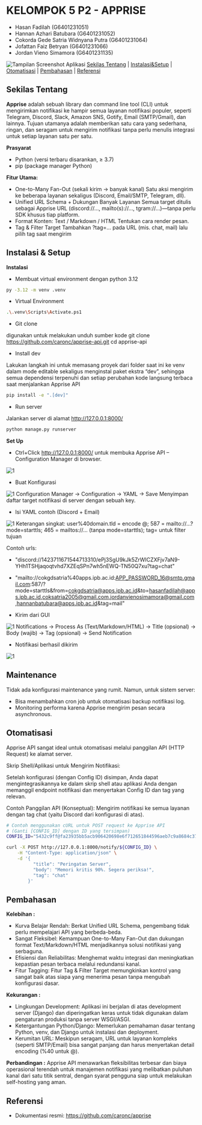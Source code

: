 # KELOMPOK 5 P2 - APPRISE
  - Hasan Fadilah (G6401231051)
  - Hannan Azhari Batubara (G6401231052)
  - Cokorda Gede Satria Widnyana Putra (G6401231064)
  - Jofattan Faiz Betryan (G6401231066)
  - Jordan Vieno Simamora (G6401231135)
  
![Tampilan Screenshot Aplikasi](https://raw.githubusercontent.com/hasanfadils/KDJK5-K2/refs/heads/main/Screenshoot/Apprise%20Logo.png)
[Sekilas Tentang](#sekilas-tentang) | [Instalasi&Setup](#instalasi--setup) | [Otomatisasi](#otomatisasi) | [Pembahasan](#pembahasan) | [Referensi](#referensi)

## Sekilas Tentang

**Apprise** adalah sebuah library dan command line tool (CLI) untuk mengirimkan notifikasi ke hampir semua layanan notifikasi populer, seperti Telegram, Discord, Slack, Amazon SNS, Gotify, Email (SMTP/Gmail), dan lainnya.
Tujuan utamanya adalah memberikan satu cara yang sederhana, ringan, dan seragam untuk mengirim notifikasi tanpa perlu menulis integrasi untuk setiap layanan satu per satu.

**Prasyarat**  
  - Python (versi terbaru disarankan, ≥ 3.7)  
  - pip (package manager Python)
    
**Fitur Utama:**
- One-to-Many Fan-Out (sekali kirim → banyak kanal) 
Satu aksi mengirim ke beberapa layanan sekaligus (Discord, Email/SMTP, Telegram, dll).
- Unified URL Schema + Dukungan Banyak Layanan
Semua target ditulis sebagai Apprise URL (discord://…, mailto(s)://…, tgram://…)—tanpa perlu SDK khusus tiap platform.
- Format Konten: Text / Markdown / HTML
Tentukan cara render pesan.
- Tag & Filter Target
Tambahkan ?tag=... pada URL (mis. chat, mail) lalu pilih tag saat mengirim



## Instalasi & Setup
**Instalasi**
- Membuat virtual environment dengan python 3.12
   
```bash
py -3.12 -m venv .venv
```

- Virtual Environment
   
```bash
.\.venv\Scripts\Activate.ps1
```

- Git clone 

digunakan untuk melakukan unduh sumber kode
git clone https://github.com/caronc/apprise-api.git
cd apprise-api

- Install dev

Lakukan langkah ini untuk memasang proyek dari folder saat ini ke venv dalam mode editable sekaligus menginstal paket ekstra “dev”, sehingga semua dependensi terpenuhi dan setiap perubahan kode langsung terbaca saat menjalankan Apprise API

```bash
pip install -e ".[dev]"
```

- Run server

Jalankan server di alamat http://127.0.0.1:8000/

```bash
python manage.py runserver
```

**Set Up**
-  Ctrl+Click http://127.0.0.1:8000/ untuk membuka Apprise API – Configuration Manager di browser.
  
 ![1](https://github.com/hasanfadils/KDJK5-K2/blob/93bcefe6ade6031f54ef63215ce6b7f771e7940b/Screenshoot/1.png)

- Buat Konfigurasi
  
![1](https://github.com/hasanfadils/KDJK5-K2/blob/9249ab64ab23c0af87e6004fbef0358dace28457/Screenshoot/2.png)
Configuration Manager → Configuration → YAML → Save
Menyimpan daftar target notifikasi di server dengan sebuah key.

- Isi YAML contoh (Discord + Email)
  
![1](https://github.com/hasanfadils/KDJK5-K2/blob/9249ab64ab23c0af87e6004fbef0358dace28457/Screenshoot/3.png)
Keterangan singkat: user%40domain.tld = encode @; 587 = mailto://…?mode=starttls; 465 = mailtos://… (tanpa mode=starttls); tag= untuk filter tujuan

Contoh urls:
  - "discord://1423711671544713310/ePj3SgU9kJk5ZrWICZXFjv7aN9-YHh1TSHjaqoqtvhd7XZEqSPn7wh5nEWQ-TN50Q7xu?tag=chat"
  - "mailto://cokgdsatria%40apps.ipb.ac.id:APP_PASSWORD_16@smtp.gmail.com:587/?mode=starttls&from=cokgdsatria@apps.ipb.ac.id&to=hasanfadilah@apps.ipb.ac.id,coksatria2005@gmail.com,jordanvienosimamora@gmail.com,hannanbatubara@apps.ipb.ac.id&tag=mail"
    
- Kirim dari GUI
  
![1](https://github.com/hasanfadils/KDJK5-K2/blob/9249ab64ab23c0af87e6004fbef0358dace28457/Screenshoot/4.png)
Notifications → Process As (Text/Markdown/HTML) → Title (opsional) → Body (wajib) → Tag (opsional) → Send Notification

- Notifikasi berhasil dikirim
  
![1](https://github.com/hasanfadils/KDJK5-K2/blob/9249ab64ab23c0af87e6004fbef0358dace28457/Screenshoot/5.png)


##  Maintenance

Tidak ada konfigurasi maintenance yang rumit.
Namun, untuk sistem server:
- Bisa menambahkan cron job untuk otomatisasi backup notifikasi log.
- Monitoring performa karena Apprise mengirim pesan secara asynchronous.

## Otomatisasi

Apprise API sangat ideal untuk otomatisasi melalui panggilan API (HTTP Request) ke alamat server.

Skrip Shell/Aplikasi untuk Mengirim Notifikasi:

Setelah konfigurasi (dengan Config ID) disimpan, Anda dapat mengintegrasikannya ke dalam skrip shell atau aplikasi Anda dengan memanggil endpoint notifikasi dan menyertakan Config ID dan tag yang relevan.

Contoh Panggilan API (Konseptual): Mengirim notifikasi ke semua layanan dengan tag chat (yaitu Discord dari konfigurasi di atas).
 ```bash
 # Contoh menggunakan cURL untuk POST request ke Apprise API
# (Ganti [CONFIG_ID] dengan ID yang tersimpan)
CONFIG_ID="5432c9ff@fa23935bb5acb906420698e6f712651844596aeb7c9a8684c3700e9"

curl -X POST http://127.0.0.1:8000/notify/${CONFIG_ID} \
     -H "Content-Type: application/json" \
     -d '{
           "title": "Peringatan Server",
           "body": "Memori kritis 90%. Segera periksa!",
           "tag": "chat" 
         }'
```



## Pembahasan

**Kelebihan :**
- Kurva Belajar Rendah: Berkat Unified URL Schema, pengembang tidak perlu mempelajari API yang berbeda-beda.
- Sangat Fleksibel: Kemampuan One-to-Many Fan-Out dan dukungan format Text/Markdown/HTML menjadikannya solusi notifikasi yang serbaguna.
- Efisiensi dan Reliabilitas: Menghemat waktu integrasi dan meningkatkan kepastian pesan terbaca melalui redundansi kanal.
- Fitur Tagging: Fitur Tag & Filter Target memungkinkan kontrol yang sangat baik atas siapa yang menerima pesan tanpa mengubah konfigurasi dasar.
  
**Kekurangan :**
- Lingkungan Development: Aplikasi ini berjalan di atas development server (Django) dan diperingatkan keras untuk tidak digunakan dalam pengaturan produksi tanpa server WSGI/ASGI.
- Ketergantungan Python/Django: Memerlukan pemahaman dasar tentang Python, venv, dan Django untuk instalasi dan deployment.
- Kerumitan URL: Meskipun seragam, URL untuk layanan kompleks (seperti SMTP/Email) bisa sangat panjang dan harus menyertakan detail encoding (%40 untuk @).
  
**Perbandingan :**
Apprise API menawarkan fleksibilitas terbesar dan biaya operasional terendah untuk manajemen notifikasi yang melibatkan puluhan kanal dari satu titik sentral, dengan syarat pengguna siap untuk melakukan self-hosting yang aman.

## Referensi
- Dokumentasi resmi: https://github.com/caronc/apprise
